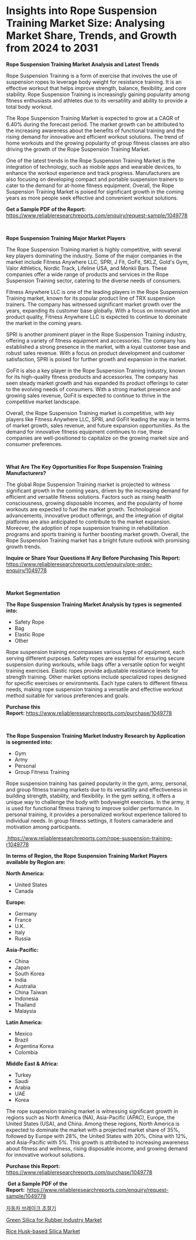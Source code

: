 <p><h1>Insights into Rope Suspension Training Market Size: Analysing Market Share, Trends, and Growth from 2024 to 2031</h1></p><p><strong>Rope Suspension Training Market Analysis and Latest Trends</strong></p>
<p><p>Rope Suspension Training is a form of exercise that involves the use of suspension ropes to leverage body weight for resistance training. It is an effective workout that helps improve strength, balance, flexibility, and core stability. Rope Suspension Training is increasingly gaining popularity among fitness enthusiasts and athletes due to its versatility and ability to provide a total body workout.</p><p>The Rope Suspension Training Market is expected to grow at a CAGR of 6.40% during the forecast period. The market growth can be attributed to the increasing awareness about the benefits of functional training and the rising demand for innovative and efficient workout solutions. The trend of home workouts and the growing popularity of group fitness classes are also driving the growth of the Rope Suspension Training Market.</p><p>One of the latest trends in the Rope Suspension Training Market is the integration of technology, such as mobile apps and wearable devices, to enhance the workout experience and track progress. Manufacturers are also focusing on developing compact and portable suspension trainers to cater to the demand for at-home fitness equipment. Overall, the Rope Suspension Training Market is poised for significant growth in the coming years as more people seek effective and convenient workout solutions.</p></p>
<p><strong>Get a Sample PDF of the Report:&nbsp;</strong> <a href="https://www.reliableresearchreports.com/enquiry/request-sample/1049778">https://www.reliableresearchreports.com/enquiry/request-sample/1049778</a></p>
<p>&nbsp;</p>
<p><strong>Rope Suspension Training Major Market Players</strong></p>
<p><p>The Rope Suspension Training market is highly competitive, with several key players dominating the industry. Some of the major companies in the market include Fitness Anywhere LLC, SPRI, J Fit, GoFit, SKLZ, Gold's Gym, Valor Athletics, Nordic Track, Lifeline USA, and Monkii Bars. These companies offer a wide range of products and services in the Rope Suspension Training sector, catering to the diverse needs of consumers.</p><p>Fitness Anywhere LLC is one of the leading players in the Rope Suspension Training market, known for its popular product line of TRX suspension trainers. The company has witnessed significant market growth over the years, expanding its customer base globally. With a focus on innovation and product quality, Fitness Anywhere LLC is expected to continue to dominate the market in the coming years.</p><p>SPRI is another prominent player in the Rope Suspension Training industry, offering a variety of fitness equipment and accessories. The company has established a strong presence in the market, with a loyal customer base and robust sales revenue. With a focus on product development and customer satisfaction, SPRI is poised for further growth and expansion in the market.</p><p>GoFit is also a key player in the Rope Suspension Training industry, known for its high-quality fitness products and accessories. The company has seen steady market growth and has expanded its product offerings to cater to the evolving needs of consumers. With a strong market presence and growing sales revenue, GoFit is expected to continue to thrive in the competitive market landscape.</p><p>Overall, the Rope Suspension Training market is competitive, with key players like Fitness Anywhere LLC, SPRI, and GoFit leading the way in terms of market growth, sales revenue, and future expansion opportunities. As the demand for innovative fitness equipment continues to rise, these companies are well-positioned to capitalize on the growing market size and consumer preferences.</p></p>
<p>&nbsp;</p>
<p><strong>What Are The Key Opportunities For Rope Suspension Training Manufacturers?</strong></p>
<p><p>The global Rope Suspension Training market is projected to witness significant growth in the coming years, driven by the increasing demand for efficient and versatile fitness solutions. Factors such as rising health consciousness, growing disposable incomes, and the popularity of home workouts are expected to fuel the market growth. Technological advancements, innovative product offerings, and the integration of digital platforms are also anticipated to contribute to the market expansion. Moreover, the adoption of rope suspension training in rehabilitation programs and sports training is further boosting market growth. Overall, the Rope Suspension Training market has a bright future outlook with promising growth trends.</p></p>
<p><strong>Inquire or Share Your Questions If Any Before Purchasing This Report:</strong> <a href="https://www.reliableresearchreports.com/enquiry/pre-order-enquiry/1049778">https://www.reliableresearchreports.com/enquiry/pre-order-enquiry/1049778</a></p>
<p>&nbsp;</p>
<p><strong>Market Segmentation</strong></p>
<p><strong>The Rope Suspension Training Market Analysis by types is segmented into:</strong></p>
<p><ul><li>Safety Rope</li><li>Bag</li><li>Elastic Rope</li><li>Other</li></ul></p>
<p><p>Rope suspension training encompasses various types of equipment, each serving different purposes. Safety ropes are essential for ensuring secure suspension during workouts, while bags offer a versatile option for weight training exercises. Elastic ropes provide adjustable resistance levels for strength training. Other market options include specialized ropes designed for specific exercises or environments. Each type caters to different fitness needs, making rope suspension training a versatile and effective workout method suitable for various preferences and goals.</p></p>
<p><strong>Purchase this Report:&nbsp;</strong><a href="https://www.reliableresearchreports.com/purchase/1049778">https://www.reliableresearchreports.com/purchase/1049778</a></p>
<p>&nbsp;</p>
<p><strong>The Rope Suspension Training Market Industry Research by Application is segmented into:</strong></p>
<p><ul><li>Gym</li><li>Army</li><li>Personal</li><li>Group Fitness Training</li></ul></p>
<p><p>Rope suspension training has gained popularity in the gym, army, personal, and group fitness training markets due to its versatility and effectiveness in building strength, stability, and flexibility. In the gym setting, it offers a unique way to challenge the body with bodyweight exercises. In the army, it is used for functional fitness training to improve soldier performance. In personal training, it provides a personalized workout experience tailored to individual needs. In group fitness settings, it fosters camaraderie and motivation among participants.</p></p>
<p><a href="https://www.reliableresearchreports.com/rope-suspension-training-r1049778">&nbsp;https://www.reliableresearchreports.com/rope-suspension-training-r1049778</a></p>
<p><strong>In terms of Region, the Rope Suspension Training Market Players available by Region are:</strong></p>
<p>
    <p> <strong> North America: </strong>
        <ul>
            <li>United States</li>
            <li>Canada</li>
        </ul>
        </p> 
    <p> <strong> Europe: </strong>
        <ul>
            <li>Germany</li>
            <li>France</li>
            <li>U.K.</li>
            <li>Italy</li>
            <li>Russia</li>
        </ul>
        </p> 
    <p> <strong> Asia-Pacific: </strong>
        <ul>
            <li>China</li>
            <li>Japan</li>
            <li>South Korea</li>
            <li>India</li>
            <li>Australia</li>
            <li>China Taiwan</li>
            <li>Indonesia</li>
            <li>Thailand</li>
            <li>Malaysia</li>
        </ul>
        </p> 
    <p> <strong> Latin America: </strong>
        <ul>
            <li>Mexico</li>
            <li>Brazil</li>
            <li>Argentina Korea</li>
            <li>Colombia</li>
        </ul>
        </p> 
    <p> <strong> Middle East & Africa: </strong>
        <ul>
            <li>Turkey</li>
            <li>Saudi</li>
            <li>Arabia</li>
            <li>UAE</li>
            <li>Korea</li>
        </ul>
    </p>
    </p>
<p><p>The rope suspension training market is witnessing significant growth in regions such as North America (NA), Asia-Pacific (APAC), Europe, the United States (USA), and China. Among these regions, North America is expected to dominate the market with a projected market share of 35%, followed by Europe with 28%, the United States with 20%, China with 12%, and Asia-Pacific with 5%. This growth is attributed to increasing awareness about fitness and wellness, rising disposable income, and growing demand for innovative workout solutions.</p></p>
<p><strong>Purchase this Report: </strong><a href="https://www.reliableresearchreports.com/purchase/1049778">https://www.reliableresearchreports.com/purchase/1049778</a></p>
<p>&nbsp;<strong>Get a Sample PDF of the Report:&nbsp;&nbsp;</strong><a href="https://www.reliableresearchreports.com/enquiry/request-sample/1049778">https://www.reliableresearchreports.com/enquiry/request-sample/1049778</a></p>
<p><strong></strong></p>
<p><p><a href="https://github.com/ConstantinVon/Market-Research-Report-List-1/blob/main/5656358146221.md">자동차 브레이크 조절기</a></p><p><a href="https://github.com/gcimaudf65/Market-Research-Report-List-1/blob/main/green-silica-for-rubber-industry-market.md">Green Silica for Rubber Industry Market</a></p><p><a href="https://github.com/pennyaldbrittonh658/Market-Research-Report-List-1/blob/main/rice-husk-based-silica-market.md">Rice Husk-based Silica Market</a></p></p>